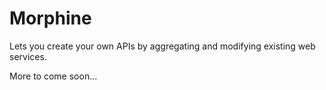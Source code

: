 Morphine
========

Lets you create your own APIs by aggregating and modifying existing web services.

More to come soon...